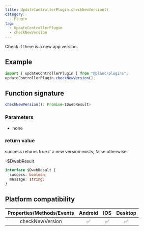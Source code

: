 ```yaml
---
title: UpdateControllerPlugin.checkNewVersion()
category:
  - Plugin
tag:
  - UpdateControllerPlugin
  - checkNewVersion
---
```


Check if there is a new app version.

## Example

```ts
import { updateControllerPlugin } from "@plaoc/plugins";
updateControllerPlugin.checkNewVersion();
```

## Function signature

```ts
checkNewVersion(): Promise<$DwebResult>
```

### Parameters

- none

### return value

success returns true if a new version exists, false otherwise.

-$DwebResult

```ts
interface $DwebResult {
  success: boolean;
  message: string;
}
```

## Platform compatibility

| Properties/Methods/Events | Android | IOS | Desktop |
| :-----------------------: | :-----: | :-: | :-----: |
|      checkNewVersion      |   ✅    | ✅  |   ✅    |

